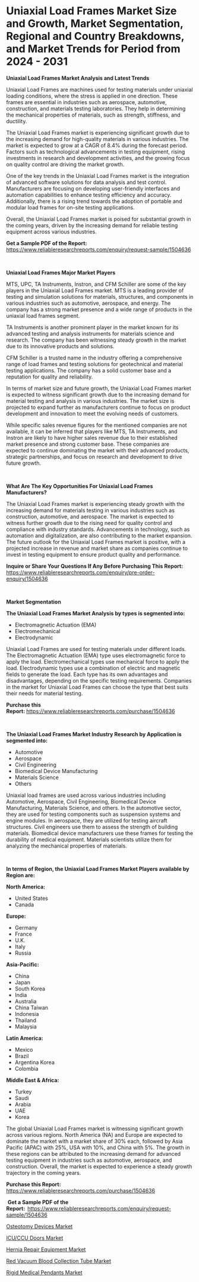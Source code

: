 <p><h1>Uniaxial Load Frames Market Size and Growth, Market Segmentation, Regional and Country Breakdowns, and Market Trends for Period from 2024 -  2031</h1></p><p><strong>Uniaxial Load Frames Market Analysis and Latest Trends</strong></p>
<p><p>Uniaxial Load Frames are machines used for testing materials under uniaxial loading conditions, where the stress is applied in one direction. These frames are essential in industries such as aerospace, automotive, construction, and materials testing laboratories. They help in determining the mechanical properties of materials, such as strength, stiffness, and ductility.</p><p>The Uniaxial Load Frames market is experiencing significant growth due to the increasing demand for high-quality materials in various industries. The market is expected to grow at a CAGR of 8.4% during the forecast period. Factors such as technological advancements in testing equipment, rising investments in research and development activities, and the growing focus on quality control are driving the market growth.</p><p>One of the key trends in the Uniaxial Load Frames market is the integration of advanced software solutions for data analysis and test control. Manufacturers are focusing on developing user-friendly interfaces and automation capabilities to enhance testing efficiency and accuracy. Additionally, there is a rising trend towards the adoption of portable and modular load frames for on-site testing applications.</p><p>Overall, the Uniaxial Load Frames market is poised for substantial growth in the coming years, driven by the increasing demand for reliable testing equipment across various industries.</p></p>
<p><strong>Get a Sample PDF of the Report:&nbsp;</strong> <a href="https://www.reliableresearchreports.com/enquiry/request-sample/1504636">https://www.reliableresearchreports.com/enquiry/request-sample/1504636</a></p>
<p>&nbsp;</p>
<p><strong>Uniaxial Load Frames Major Market Players</strong></p>
<p><p>MTS, UPC, TA Instruments, Instron, and CFM Schiller are some of the key players in the Uniaxial Load Frames market. MTS is a leading provider of testing and simulation solutions for materials, structures, and components in various industries such as automotive, aerospace, and energy. The company has a strong market presence and a wide range of products in the uniaxial load frames segment.</p><p>TA Instruments is another prominent player in the market known for its advanced testing and analysis instruments for materials science and research. The company has been witnessing steady growth in the market due to its innovative products and solutions.</p><p>CFM Schiller is a trusted name in the industry offering a comprehensive range of load frames and testing solutions for geotechnical and material testing applications. The company has a solid customer base and a reputation for quality and reliability.</p><p>In terms of market size and future growth, the Uniaxial Load Frames market is expected to witness significant growth due to the increasing demand for material testing and analysis in various industries. The market size is projected to expand further as manufacturers continue to focus on product development and innovation to meet the evolving needs of customers.</p><p>While specific sales revenue figures for the mentioned companies are not available, it can be inferred that players like MTS, TA Instruments, and Instron are likely to have higher sales revenue due to their established market presence and strong customer base. These companies are expected to continue dominating the market with their advanced products, strategic partnerships, and focus on research and development to drive future growth.</p></p>
<p>&nbsp;</p>
<p><strong>What Are The Key Opportunities For Uniaxial Load Frames Manufacturers?</strong></p>
<p><p>The Uniaxial Load Frames market is experiencing steady growth with the increasing demand for materials testing in various industries such as construction, automotive, and aerospace. The market is expected to witness further growth due to the rising need for quality control and compliance with industry standards. Advancements in technology, such as automation and digitalization, are also contributing to the market expansion. The future outlook for the Uniaxial Load Frames market is positive, with a projected increase in revenue and market share as companies continue to invest in testing equipment to ensure product quality and performance.</p></p>
<p><strong>Inquire or Share Your Questions If Any Before Purchasing This Report:</strong> <a href="https://www.reliableresearchreports.com/enquiry/pre-order-enquiry/1504636">https://www.reliableresearchreports.com/enquiry/pre-order-enquiry/1504636</a></p>
<p>&nbsp;</p>
<p><strong>Market Segmentation</strong></p>
<p><strong>The Uniaxial Load Frames Market Analysis by types is segmented into:</strong></p>
<p><ul><li>Electromagnetic Actuation (EMA)</li><li>Electromechanical</li><li>Electrodynamic</li></ul></p>
<p><p>Uniaxial Load Frames are used for testing materials under different loads. The Electromagnetic Actuation (EMA) type uses electromagnetic force to apply the load. Electromechanical types use mechanical force to apply the load. Electrodynamic types use a combination of electric and magnetic fields to generate the load. Each type has its own advantages and disadvantages, depending on the specific testing requirements. Companies in the market for Uniaxial Load Frames can choose the type that best suits their needs for material testing.</p></p>
<p><strong>Purchase this Report:&nbsp;</strong><a href="https://www.reliableresearchreports.com/purchase/1504636">https://www.reliableresearchreports.com/purchase/1504636</a></p>
<p>&nbsp;</p>
<p><strong>The Uniaxial Load Frames Market Industry Research by Application is segmented into:</strong></p>
<p><ul><li>Automotive</li><li>Aerospace</li><li>Civil Engineering</li><li>Biomedical Device Manufacturing</li><li>Materials Science</li><li>Others</li></ul></p>
<p><p>Uniaxial load frames are used across various industries including Automotive, Aerospace, Civil Engineering, Biomedical Device Manufacturing, Materials Science, and others. In the automotive sector, they are used for testing components such as suspension systems and engine modules. In aerospace, they are utilized for testing aircraft structures. Civil engineers use them to assess the strength of building materials. Biomedical device manufacturers use these frames for testing the durability of medical equipment. Materials scientists utilize them for analyzing the mechanical properties of materials.</p></p>
<p>&nbsp;</p>
<p><strong>In terms of Region, the Uniaxial Load Frames Market Players available by Region are:</strong></p>
<p>
    <p> <strong> North America: </strong>
        <ul>
            <li>United States</li>
            <li>Canada</li>
        </ul>
        </p> 
    <p> <strong> Europe: </strong>
        <ul>
            <li>Germany</li>
            <li>France</li>
            <li>U.K.</li>
            <li>Italy</li>
            <li>Russia</li>
        </ul>
        </p> 
    <p> <strong> Asia-Pacific: </strong>
        <ul>
            <li>China</li>
            <li>Japan</li>
            <li>South Korea</li>
            <li>India</li>
            <li>Australia</li>
            <li>China Taiwan</li>
            <li>Indonesia</li>
            <li>Thailand</li>
            <li>Malaysia</li>
        </ul>
        </p> 
    <p> <strong> Latin America: </strong>
        <ul>
            <li>Mexico</li>
            <li>Brazil</li>
            <li>Argentina Korea</li>
            <li>Colombia</li>
        </ul>
        </p> 
    <p> <strong> Middle East & Africa: </strong>
        <ul>
            <li>Turkey</li>
            <li>Saudi</li>
            <li>Arabia</li>
            <li>UAE</li>
            <li>Korea</li>
        </ul>
    </p>
    </p>
<p><p>The global Uniaxial Load Frames market is witnessing significant growth across various regions. North America (NA) and Europe are expected to dominate the market with a market share of 30% each, followed by Asia Pacific (APAC) with 25%, USA with 10%, and China with 5%. The growth in these regions can be attributed to the increasing demand for advanced testing equipment in industries such as automotive, aerospace, and construction. Overall, the market is expected to experience a steady growth trajectory in the coming years.</p></p>
<p><strong>Purchase this Report: </strong><a href="https://www.reliableresearchreports.com/purchase/1504636">https://www.reliableresearchreports.com/purchase/1504636</a></p>
<p>&nbsp;<strong>Get a Sample PDF of the Report:&nbsp;&nbsp;</strong><a href="https://www.reliableresearchreports.com/enquiry/request-sample/1504636">https://www.reliableresearchreports.com/enquiry/request-sample/1504636</a></p>
<p><strong></strong></p>
<p><p><a href="https://medium.com/@lisasanchez1968/osteotomy-devices-market-competitive-analysis-market-trends-and-forecast-to-2031-272f45cb28ad">Osteotomy Devices Market</a></p><p><a href="https://medium.com/@lisasanchez1968/icu-ccu-doors-market-size-reveals-the-best-marketing-channels-in-global-industry-c236df32c4ba">ICU/CCU Doors Market</a></p><p><a href="https://medium.com/@entelabrahimi1961/hernia-repair-equipment-nbsp-market-focuses-on-market-share-size-and-projected-forecast-till-2031-5b3b020890af">Hernia Repair Equipment Market</a></p><p><a href="https://medium.com/p/a3c2cfb2e64a/edit">Red Vacuum Blood Collection Tube Market</a></p><p><a href="https://medium.com/@irwingibson727/rigid-medical-pendants-market-report-reveals-the-latest-trends-and-growth-opportunities-of-this-539995ca09dc">Rigid Medical Pendants Market</a></p></p>